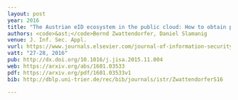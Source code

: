```yaml
---
layout: post
year: 2016
title: "The Austrian eID ecosystem in the public cloud: How to obtain privacy while preserving practicality"
authors: <code>&ast;</code>Bernd Zwattendorfer, Daniel Slamanig
venue: J. Inf. Sec. Appl.
vurl: https://www.journals.elsevier.com/journal-of-information-security-and-applications
vatt: "27-28, 2016"
pub: http://dx.doi.org/10.1016/j.jisa.2015.11.004
web: https://arxiv.org/abs/1601.03533
pdf: https://arxiv.org/pdf/1601.03533v1
bib: http://dblp.uni-trier.de/rec/bib/journals/istr/ZwattendorferS16

---
```

